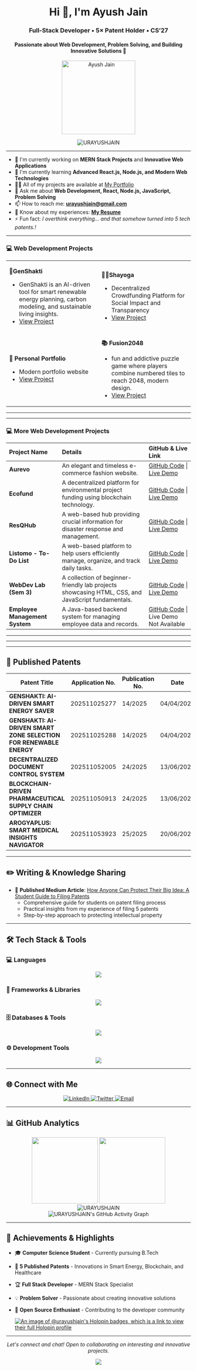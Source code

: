 <h1 align="center">Hi 👋, I'm Ayush Jain</h1>
<h3 align="center">Full-Stack Developer • 5× Patent Holder • CS’27</h3>
<h4 align="center">Passionate about Web Development, Problem Solving, and Building Innovative Solutions 🚀</h4>
<div align="center">
<img src="./ayush (1).ico" alt="Ayush Jain" width="200px"/></div>
<p align="center">
  <img src="https://komarev.com/ghpvc/?username=URAYUSHJAIN&label=Profile%20views&color=0e75b6&style=flat" alt="URAYUSHJAIN" />
</p>


---

- 🔭 I'm currently working on **MERN Stack Projects** and **Innovative Web Applications**
- 🌱 I'm currently learning **Advanced React.js, Node.js, and Modern Web Technologies**
- 👨‍💻 All of my projects are available at [My Portfolio](https://urayushjain.netlify.app/)
- 💬 Ask me about **Web Development, React, Node.js, JavaScript, Problem Solving**
- 📫 How to reach me: **urayushjain@gmail.com**
- 📄 Know about my experiences: **[My Resume](https://drive.google.com/file/d/1blI7Nqdd05OyUxBKjWBchmucsfwygeDp/view?usp=sharing)**
- ⚡ Fun fact: *I overthink everything… and that somehow turned into 5 tech patents.!*

---

### 💻 Web Development Projects
<table>
<tr>
<td width="50%">


**🌿GenShakti**
- GenShakti is an AI-driven tool for smart renewable energy planning, carbon modeling, and sustainable living insights.
- [View Project](https://github.com/URAYUSHJAIN/GenShakti)

</td>
<td width="50%">

**⛓️‍💥Shayoga**
- Decentralized Crowdfunding Platform for Social Impact and Transparency
- [View Project](https://github.com/URAYUSHJAIN/Shayoga)

</td>
</tr>
<tr>
<td width="50%">

**🎨 Personal Portfolio**
- Modern portfolio website
- [View Project](https://urayushjain.netlify.app/)

</td>
<td width="50%">

**📚 Fusion2048**
-  fun and addictive puzzle game where players combine numbered tiles to reach 2048, modern design.
- [View Project](https://github.com/URAYUSHJAIN/Fusion)

</td>
</tr>
</table>

---

---

### 💻 More Web Development Projects

| Project Name | Details | GitHub & Live Link |
| :--- | :--- | :--- |
| **Aurevo** | An elegant and timeless e-commerce fashion website. | [GitHub Code](https://github.com/URAYUSHJAIN/Aurevo) \| [Live Demo](https://aurevo-topaz.vercel.app/) |
| **Ecofund** | A decentralized platform for environmental project funding using blockchain technology. | [GitHub Code](https://github.com/URAYUSHJAIN/Ecofund) \| [Live Demo](https://eco-fund.netlify.app/) |
| **ResQHub** | A web-based hub providing crucial information for disaster response and management. | [GitHub Code](https://github.com/URAYUSHJAIN/ResQHub) \| [Live Demo](https://urayushjain.github.io/ResQHub/) |
| **Listomo - To-Do List** | A web-based platform to help users efficiently manage, organize, and track daily tasks. | [GitHub Code](https://github.com/URAYUSHJAIN/Listomo) \| [Live Demo](https://listomo.netlify.app/) |
| **WebDev Lab (Sem 3)** | A collection of beginner-friendly lab projects showcasing HTML, CSS, and JavaScript fundamentals. | [GitHub Code](https://github.com/URAYUSHJAIN/weblab-sem3) \| [Live Demo](https://urayushjain.github.io/weblab-sem3/frame.html) |
| **Employee Management System** | A Java-based backend system for managing employee data and records. | [GitHub Code](https://github.com/URAYUSHJAIN/Employee-Management-System) \| Live Demo Not Available |

---
---

---

## 📜 Published Patents

<div align="center">

| Patent Title | Application No. | Publication No. | Date |
|--------------|-----------------|-----------------|------|
| **GENSHAKTI: AI-DRIVEN SMART ENERGY SAVER** | 202511025277 | 14/2025 | 04/04/2025 |
| **GENSHAKTI: AI-DRIVEN SMART ZONE SELECTION FOR RENEWABLE ENERGY** | 202511025288 | 14/2025 | 04/04/2025 |
| **DECENTRALIZED DOCUMENT CONTROL SYSTEM** | 202511052005 | 24/2025 | 13/06/2025 |
| **BLOCKCHAIN-DRIVEN PHARMACEUTICAL SUPPLY CHAIN OPTIMIZER** | 202511050913 | 24/2025 | 13/06/2025 |
| **AROGYAPLUS: SMART MEDICAL INSIGHTS NAVIGATOR** | 202511053923 | 25/2025 | 20/06/2025 |

</div>

---

## ✏️ Writing & Knowledge Sharing

- 📝 **Published Medium Article**: [How Anyone Can Protect Their Big Idea: A Student Guide to Filing Patents](https://medium.com/@urayushjain/how-anyone-can-protect-their-big-idea-a-student-guide-to-filing-patents-d9f6e6448571)
  - Comprehensive guide for students on patent filing process
  - Practical insights from my experience of filing 5 patents
  - Step-by-step approach to protecting intellectual property
---

## 🛠️ Tech Stack & Tools

### 💻 Languages
<p align="center">
  <img src="https://skillicons.dev/icons?i=c,java,js,html,css" />
</p>

### 🚀 Frameworks & Libraries
<p align="center">
  <img src="https://skillicons.dev/icons?i=react,nodejs,express,tailwind,bootstrap" />
</p>

### 🗄️ Databases & Tools
<p align="center">
  <img src="https://skillicons.dev/icons?i=mongodb,mysql,firebase,postgres,postman" /
</p>

### ⚙️ Development Tools
<p align="center">
  <img src="https://skillicons.dev/icons?i=git,github,vscode,figma,linux,docker,windows,npm" />
  
</p>

---

## 🌐 Connect with Me

<p align="center">
  <a href="https://www.linkedin.com/in/urayushjain/" target="_blank">
    <img src="https://img.shields.io/badge/-LinkedIn-0077B5?style=for-the-badge&logo=linkedin&logoColor=white" alt="LinkedIn"/>
  </a>
  <a href="https://x.com/urayushjain" target="_blank">
    <img src="https://img.shields.io/badge/-Twitter-1DA1F2?style=for-the-badge&logo=twitter&logoColor=white" alt="Twitter"/>
  </a>
  <a href="mailto:urayushjain@gmail.com" target="_blank">
    <img src="https://img.shields.io/badge/-Email-D14836?style=for-the-badge&logo=gmail&logoColor=white" alt="Email"/>
  </a>
  
</p>

---

## 📊 GitHub Analytics

<div align="center">
  <img height="180em" src="https://github-readme-stats.vercel.app/api?username=URAYUSHJAIN&show_icons=true&theme=tokyonight&include_all_commits=true&count_private=true"/>
  <img height="180em" src="https://github-readme-stats.vercel.app/api/top-langs/?username=URAYUSHJAIN&layout=compact&langs_count=7&theme=tokyonight"/>
</div>

<div align="center">
  <img src="https://github-readme-streak-stats.herokuapp.com/?user=URAYUSHJAIN&theme=tokyonight" alt="URAYUSHJAIN" />
</div>

<div align="center">
  <img src="https://github-readme-activity-graph.vercel.app/graph?username=URAYUSHJAIN&theme=tokyo-night" alt="URAYUSHJAIN's GitHub Activity Graph"/>
</div>

---

## 🏅 Achievements & Highlights

- 🎓 **Computer Science Student** - Currently pursuing B.Tech
- 🔬 **5 Published Patents** - Innovations in Smart Energy, Blockchain, and Healthcare
- 🏆 **Full Stack Developer** - MERN Stack Specialist
- 💡 **Problem Solver** - Passionate about creating innovative solutions
- 🌟 **Open Source Enthusiast** - Contributing to the developer community

  [![An image of @urayushjain's Holopin badges, which is a link to view their full Holopin profile](https://holopin.me/urayushjain)](https://holopin.io/@urayushjain)



---

<p align="center">
  <i>Let's connect and chat! Open to collaborating on interesting and innovative projects.</i>
</p>

<p align="center">
  <img src="https://capsule-render.vercel.app/api?type=waving&color=gradient&height=100&section=footer"/>
</p 
